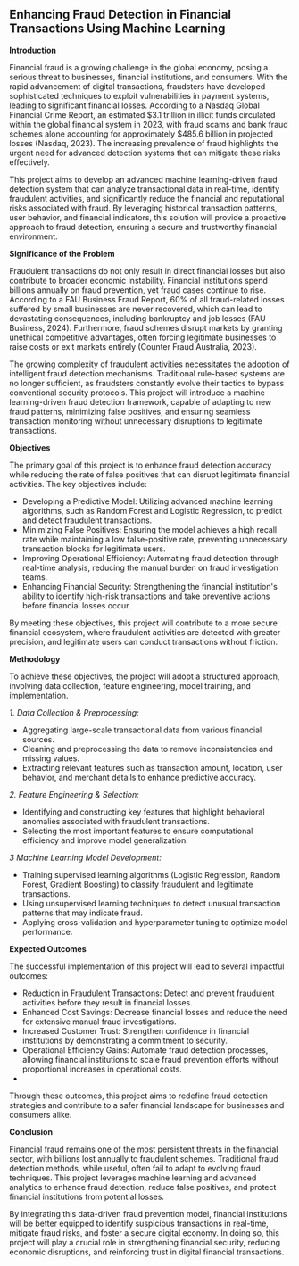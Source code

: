 ## **Enhancing Fraud Detection in Financial Transactions Using Machine Learning**

**Introduction**

Financial fraud is a growing challenge in the global economy, posing a serious threat to businesses, financial institutions, and consumers. With the rapid advancement of digital transactions, fraudsters have developed sophisticated techniques to exploit vulnerabilities in payment systems, leading to significant financial losses. According to a Nasdaq Global Financial Crime Report, an estimated $3.1 trillion in illicit funds circulated within the global financial system in 2023, with fraud scams and bank fraud schemes alone accounting for approximately $485.6 billion in projected losses (Nasdaq, 2023). The increasing prevalence of fraud highlights the urgent need for advanced detection systems that can mitigate these risks effectively.

This project aims to develop an advanced machine learning-driven fraud detection system that can analyze transactional data in real-time, identify fraudulent activities, and significantly reduce the financial and reputational risks associated with fraud. By leveraging historical transaction patterns, user behavior, and financial indicators, this solution will provide a proactive approach to fraud detection, ensuring a secure and trustworthy financial environment.

**Significance of the Problem**

Fraudulent transactions do not only result in direct financial losses but also contribute to broader economic instability. Financial institutions spend billions annually on fraud prevention, yet fraud cases continue to rise. According to a FAU Business Fraud Report, 60% of all fraud-related losses suffered by small businesses are never recovered, which can lead to devastating consequences, including bankruptcy and job losses (FAU Business, 2024). Furthermore, fraud schemes disrupt markets by granting unethical competitive advantages, often forcing legitimate businesses to raise costs or exit markets entirely (Counter Fraud Australia, 2023).

The growing complexity of fraudulent activities necessitates the adoption of intelligent fraud detection mechanisms. Traditional rule-based systems are no longer sufficient, as fraudsters constantly evolve their tactics to bypass conventional security protocols. This project will introduce a machine learning-driven fraud detection framework, capable of adapting to new fraud patterns, minimizing false positives, and ensuring seamless transaction monitoring without unnecessary disruptions to legitimate transactions.

**Objectives**

The primary goal of this project is to enhance fraud detection accuracy while reducing the rate of false positives that can disrupt legitimate financial activities. The key objectives include:

* Developing a Predictive Model: Utilizing advanced machine learning algorithms, such as Random Forest and Logistic Regression, to predict and detect fraudulent transactions.
* Minimizing False Positives: Ensuring the model achieves a high recall rate while maintaining a low false-positive rate, preventing unnecessary transaction blocks for legitimate users.
* Improving Operational Efficiency: Automating fraud detection through real-time analysis, reducing the manual burden on fraud investigation teams.
* Enhancing Financial Security: Strengthening the financial institution's ability to identify high-risk transactions and take preventive actions before financial losses occur.
  
By meeting these objectives, this project will contribute to a more secure financial ecosystem, where fraudulent activities are detected with greater precision, and legitimate users can conduct transactions without friction.

**Methodology**

To achieve these objectives, the project will adopt a structured approach, involving data collection, feature engineering, model training, and implementation.

*1. Data Collection & Preprocessing:*

* Aggregating large-scale transactional data from various financial sources.
* Cleaning and preprocessing the data to remove inconsistencies and missing values.
* Extracting relevant features such as transaction amount, location, user behavior, and merchant details to enhance predictive accuracy.
  
*2. Feature Engineering & Selection:*

* Identifying and constructing key features that highlight behavioral anomalies associated with fraudulent transactions.
* Selecting the most important features to ensure computational efficiency and improve model generalization.
  
*3 Machine Learning Model Development:*

* Training supervised learning algorithms (Logistic Regression, Random Forest, Gradient Boosting) to classify fraudulent and legitimate transactions.
* Using unsupervised learning techniques to detect unusual transaction patterns that may indicate fraud.
* Applying cross-validation and hyperparameter tuning to optimize model performance.

**Expected Outcomes**

The successful implementation of this project will lead to several impactful outcomes:

* Reduction in Fraudulent Transactions: Detect and prevent fraudulent activities before they result in financial losses.
* Enhanced Cost Savings: Decrease financial losses and reduce the need for extensive manual fraud investigations.
* Increased Customer Trust: Strengthen confidence in financial institutions by demonstrating a commitment to security.
* Operational Efficiency Gains: Automate fraud detection processes, allowing financial institutions to scale fraud prevention efforts without proportional increases in operational costs.
* 
Through these outcomes, this project aims to redefine fraud detection strategies and contribute to a safer financial landscape for businesses and consumers alike.

**Conclusion**

Financial fraud remains one of the most persistent threats in the financial sector, with billions lost annually to fraudulent schemes. Traditional fraud detection methods, while useful, often fail to adapt to evolving fraud techniques. This project leverages machine learning and advanced analytics to enhance fraud detection, reduce false positives, and protect financial institutions from potential losses.

By integrating this data-driven fraud prevention model, financial institutions will be better equipped to identify suspicious transactions in real-time, mitigate fraud risks, and foster a secure digital economy. In doing so, this project will play a crucial role in strengthening financial security, reducing economic disruptions, and reinforcing trust in digital financial transactions.
